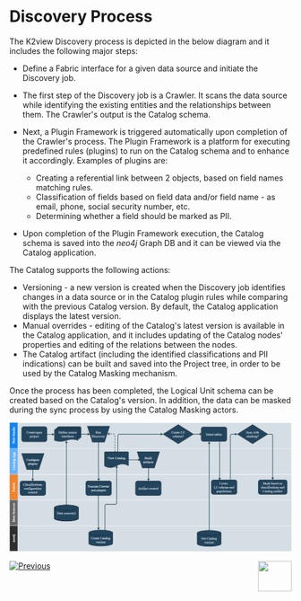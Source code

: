 <web>

# Discovery Process

The K2view Discovery process is depicted in the below diagram and it includes the following major steps:

* Define a Fabric interface for a given data source and initiate the Discovery job.
* The first step of the Discovery job is a Crawler. It scans the data source while identifying the existing entities and the relationships between them. The Crawler's output is the Catalog schema.
* Next, a Plugin Framework is triggered automatically upon completion of the Crawler's process. The Plugin Framework is a platform for executing predefined rules (plugins) to run on the Catalog schema and to enhance it accordingly. Examples of plugins are: 
  * Creating a referential link between 2 objects, based on field names matching rules.
  * Classification of fields based on field data and/or field name - as email, phone, social security number, etc.
  * Determining whether a field should be marked as PII.


* Upon completion of the Plugin Framework execution, the Catalog schema is saved into the *neo4j* Graph DB and it can be viewed via the Catalog application.

The Catalog supports the following actions:

- Versioning - a new version is created when the Discovery job identifies changes in a data source or in the Catalog plugin rules while comparing with the previous Catalog version. By default, the Catalog application displays the latest version.
- Manual overrides - editing of the Catalog's latest version is available in the Catalog application, and it includes updating of the Catalog nodes' properties and editing of the relations between the nodes.
- The Catalog artifact (including the identified classifications and PII indications) can be built and saved into the Project tree, in order to be used by the Catalog Masking mechanism. 

Once the process has been completed, the Logical Unit schema can be created based on the Catalog's version. In addition, the data can be masked during the sync process by using the Catalog Masking actors. 

![](images/DiscoveryE2E.png)





[![Previous](/articles/images/Previous.png)](02_catalog_vocabulary.md)[<img align="right" width="60" height="54" src="/articles/images/Next.png">](04_plugin_framework.md) 

</web>
